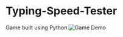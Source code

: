 # Typing-Speed-Tester
Game built using Python
![Game Demo](https://user-images.githubusercontent.com/70310510/113542895-de620980-9602-11eb-9a77-15a2d10fd1d0.gif)

